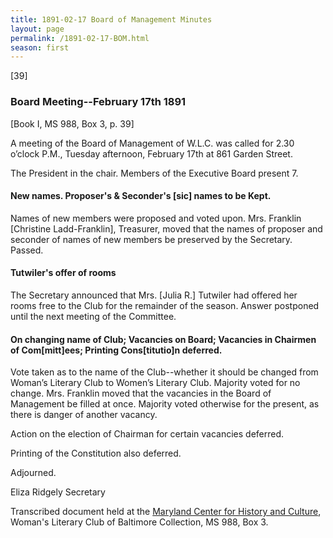 ```yaml
---
title: 1891-02-17 Board of Management Minutes
layout: page
permalink: /1891-02-17-BOM.html
season: first
---
```


<style>
    #maincontent{
        font-size:1.4em;
    }
</style>
[39]

### Board Meeting--February 17th 1891
[Book I, MS 988, Box 3, p. 39]

A meeting of the Board of Management of W.L.C. was called for 2.30 o’clock P.M., Tuesday afternoon, February 17th at 861 Garden Street.

The President in the chair. Members of the Executive Board present 7.

#### New names. Proposer's & Seconder's [sic] names to be Kept.

Names of new members were proposed and voted upon. Mrs. Franklin [Christine Ladd-Franklin], Treasurer, moved that the names of proposer and seconder of names of new members be preserved by the Secretary. Passed.

#### Tutwiler's offer of rooms

The Secretary announced that Mrs. [Julia R.] Tutwiler had offered her rooms free to the Club for the remainder of the season. Answer postponed until the next meeting of the Committee.

#### On changing name of Club; Vacancies on Board; Vacancies in Chairmen of Com[mitt]ees; Printing Cons[titutio]n deferred.

Vote taken as to the name of the Club--whether it should be changed from Woman’s Literary Club to Women’s Literary Club. Majority voted for no change. Mrs. Franklin moved that the vacancies in the Board of Management be filled at once. Majority voted otherwise for the present, as there is danger of another vacancy.

Action on the election of Chairman for certain vacancies deferred.

Printing of the Constitution also deferred.

Adjourned.

Eliza Ridgely
Secretary

Transcribed document held at the [Maryland Center for History and Culture](http://mdhs.org/), Woman's Literary Club of Baltimore Collection, MS 988, Box 3. 